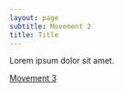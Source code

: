 ```yaml
---
layout: page
subtitle: Movement 2
title: Title
---
```


Lorem ipsum dolor sit amet.

<a class="link" href="/movement-3">Movement 3</a>
